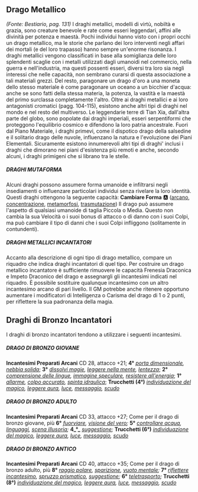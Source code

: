 ## **Drago Metallico**

_(Fonte: Bestiario, pag. 131)_ I draghi metallici, modelli di virtù, nobiltà e
grazia, sono creature benevole e rate come esseri leggendari, affini alle
divinità per potenza e maestà. Pochi individui hanno visto con i propri occhi un
drago metallico, ma le storie che parlano dei loro interventi negli affari dei
mortali (e del loro trapasso) hanno sempre un'enorme risonanza. I draghi
metallici vengono classificati in base alla somiglianza delle loro splendenti
scaglie con i metalli utilizzati dagli umanoidi nel commercio, nella guerra e
nell'industria, ma questi possenti esseri, diversi tra loro sia negli interessi
che nelle capacità, non sembrano curarsi di questa associazione a tali materiali
grezzi. Del resto, paragonare un drago d'oro a una moneta dello stesso materiale
è come paragonare un oceano a un bicchier d'acqua: anche se sono fatti della
stessa materia, la potenza, la vastità e la maestà del primo surclassa
completamente l'altro. Oltre ai draghi metallici e ai loro antagonisti cromatici
(pagg. 104-115), esistono anche altri tipi di draghi nel mondo e nel resto del
multiverso. Le leggendarie terre di Tian Xia, dall'altra parte del globo, sono
popolate dai draghi imperiali, esseri serpentiformi che proteggono l'equilibrio
cosmico e difendono la loro patria ancestrale. Fuori dal Piano Materiale, i
draghi primevi, come il dispotico drago della salsedine e il solitario drago
delle nuvole, influenzano la natura e l'evoluzione dei Piani Elementali.
Sicuramente esistono innumerevoli altri tipi di draghi' inclusi i draghi che
dimorano nei piani d'esistenza più remoti e anche, secondo alcuni, i draghi
primigeni che si librano tra le stelle.

##### DRAGHI MUTAFORMA

Alcuni draghi possono assumere forma umanoide e infiltrarsi negli insediamenti o
influenzare particolari individui senza rivelare la loro identità. Questi draghi
ottengono la seguente capacità: **Cambiare Forma** :a:
([arcano](/tratti/arcano), [concentrazione](/tratti/concentrazione),
[metamorfosi](/tratti/metamorfosi), [trasmutazione](/tratti/trasmutazione)) Il
drago può assumere l'aspetto di qualsiasi umanoide di taglia Piccola o Media.
Questo non cambia la sua Velocità o i suoi bonus di attacco o di danno con i
suoi Colpi, ma può cambiare il tipo di danni che i suoi Colpi infliggono
(solitamente in contundenti).

##### DRAGHI METALLICI INCANTATORI

Accanto alla descrizione di ogni tipo di drago metallico, compare un riquadro
che indica draghi incantatori di quel tipo. Per costruire un drago metallico
incantatore è sufficiente rimuovere le capacità Frenesia Draconica e Impeto
Draconico del drago e assegnargli gli incantesimi indicati nel riquadro. È
possibile sostituire qualunque incantesimo con un altro incantesimo arcano di
pari livello. Il GM potrebbe anche ritenere opportuno aumentare i modificatori
di Intelligenza o Carisma del drago di 1 o 2 punti, per riflettere la sua
padronanza della magia.

## **Draghi di Bronzo Incantatori**

I draghi di bronzo incantatori tendono a utilizzare i seguenti incantesimi.

##### DRAGO DI BRONZO GIOVANE

**Incantesimi Preparati Arcani** CD 28, attacco +21; **4°**
_[porta dimensionale](/incantesimi/porta-dimensionale),
[nebbia solida](/incantesimi/nebbia-solida)_; **3°**
_[dissolvi magie](/incantesimi/dissolvi-magie),
[leggere nella mente](/incantesimi/leggere-nella-mente),
[lentezza](/incantesimi/lentezza)_; **2°**
_[comprensione delle lingue](/incantesimi/comprensione-delle-lingue),
[immagine speculare](/incantesimi/immagine-speculare),
[resistere all'energia](/incantesimi/resistere-allenergia)_; **1°**
_[allarme](/incantesimi/allarme), [colpo accurato](/incantesimi/colpo-accurato),
[spinta idraulica](/incantesimi/spinta-idraulica)_; **Trucchetti (4°)**
_[individuazione del magico](/incantesimi/individuazione-del-magico),
[leggere aura](/incantesimi/leggere-aura), [luce](/incantesimi/luce),
[messaggio](/incantesimi/messaggio), [scudo](/incantesimi/scudo)_

##### DRAGO DI BRONZO ADULTO

**Incantesimi Preparati Arcani** CD 33, attacco +27; Come per il drago di bronzo
giovane, più **6°** _[fuorviare](/incantesimi/fuorviare),
[visione del vero](/incantesimi/visione-del-vero);_ **5°**
_[controllare acqua](/incantesimi/controllare-acqua),
[linguaggi](/incantesimi/linguaggi),
[scena illusoria](/incantesimi/scena-illusoria);_ **4_°\_**
_[suggestione](/incantesimi/suggestione);_ **Trucchetti (6°)**
_[individuazione del magico](/incantesimi/individuazione-del-magico),
[leggere aura](/incantesimi/leggere-aura), [luce](/incantesimi/luce),
[messaggio](/incantesimi/messaggio), [scudo](/incantesimi/scudo)_

##### DRAGO DI BRONZO ANTICO

**Incantesimi Preparati Arcani** CD 40, attacco +35; Come per il drago di bronzo
adulto, più **8°** _[raggio polare](/incantesimi/raggio-polare),
[sparizione](/incantesimi/sparizione),
[vuoto mentale](/incantesimi/vuoto-mentale);_ **7°**
_[riflettere incantesimo](/incantesimi/riflettere-incantesimo),
[spruzzo prismatico](/incantesimi/spruzzo-prismatico),
[suggestione](/incantesimi/suggestione);_ **6°**
_[teletrasporto](/incantesimi/teletrasporto);_ **Trucchetti (8°)**
_[individuazione del magico](/incantesimi/individuazione-del-magico),
[leggere aura](/incantesimi/leggere-aura), [luce](/incantesimi/luce),
[messaggio](/incantesimi/messaggio), [scudo](/incantesimi/scudo)_
